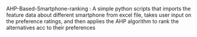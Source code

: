 AHP-Based-Smartphone-ranking : 
A simple python scripts that imports the feature data about different smartphone from excel file, takes user input on the preference ratings, and then applies the AHP algorithm to rank the alternatives acc to their preferences
